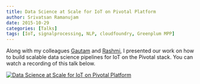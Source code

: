 ```yaml
---
title: Data Science at Scale for IoT on Pivotal Platform
author: Srivatsan Ramanujam
date: 2015-10-29
categories: [Talks]
tags: [IoT, signalprocessing, NLP, cloudfoundry, Greenplum MPP]
---
```


Along with my colleagues [Gautam](https://www.linkedin.com/in/gautamsmuralidhar) and [Rashmi](https://www.linkedin.com/in/rashmi-raghu-3081084), I presented our work on how to build scalable data science pipelines for IoT on the Pivotal stack. You can watch a recording of this talk below.

[![Data Science at Scale for IoT on Pivotal Platform](https://raw.githubusercontent.com/vatsan/vatsan.github.io/master/assets/img/sample/data_science_at_scale_for_IoT_2015.png)](https://www.youtube.com/watch?v=bgOftbw8xRk) 

